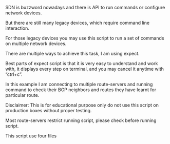 
SDN is buzzword nowadays and there is API to run commands or configure network devices.

But there are still many legacy devices, which require command line interaction.

For those legacy devices you may use this script to run a set of commands on multiple network devices. 

There are multiple ways to achieve this task, I am using expect. 

Best parts of expect script is that it is very easy to understand and work with, it displays every step on terminal, and you may cancel it anytime with “ctrl+c”.

In this example I am connecting to multiple route-servers and running command to check their BGP neighbors and routes they have learnt for particular route. 

Disclaimer: This is for educational purpose only do not use this script on production boxes without proper testing.

Most route-servers restrict running script, please check before running script.

This script use four files
